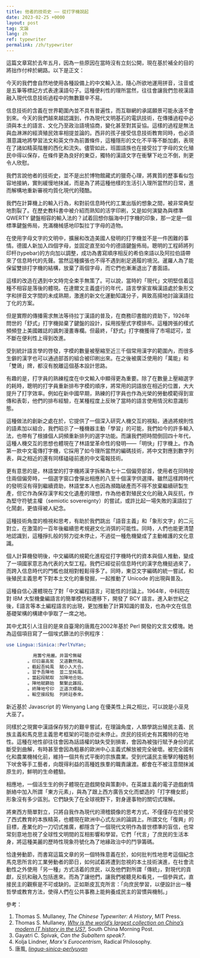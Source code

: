 ```yaml
---
title: 他者的技術史 —— 從打字機說起
date: 2023-02-25 +0000
layout: post
tag: 文論
lang: zh
ref: typewriter
permalink: /zh/typewriter
---
```


這篇文章寫於去年五月，因為一些原因在當時沒有立刻公開，現在基於補全的目的將拙作付梓於網路。以下是正文：

今天的我們會自然地使用各種設備上的中文輸入法，隨心所欲地運用拼音，注音或是五筆等標記方式表達漢語句子。這種便利性的理所當然，往往會讓我們忽視漢語融入現代信息技術過程中的無數艱辛不易。

信息技術的含義在世界範圍內並不具有普遍性，而互聯網的承諾願景可能永遠不會到來。今天的我們越來越認識到，作為現代文明基石的電訊技術，在傳播過程中必須與本土的語言、文化乃至政治語境協商，變化甚至對其妥協。這樣的過程是無法與血淋淋的經濟殖民效率相提並論的。西非的孩子接受信息技術教育同時，也必須潛意識地將學習法文和英文作為前置條件，這種隱形的文化不平等不斷加劇，表現在了諸如精英階層的西化和流失。儘管如此，班圖語族也在接受拉丁字母的文化殖民中得以保存，在條件更為良好的東亞，獨特的漢語文字在衝擊下屹立不倒，則更令人欣慰。

我們言說他者的技術史，並不是出於博物館藏式的獵奇心理，將異質的歷事看似包容地接納，實則緩慢地抹滅，而是為了將這種他樣的生活引入理所當然的日常，進而解構地重新審視均質化現代的殘酷。

我們在計算機上的輸入行為，和對前信息時代的工業出版的想象之間，被非常典型地割裂了。在歷史教科書中被介紹而熟知的活字印刷，又是如何演變為與標準 QWERTY 鍵盤相容的輸入法的？試着回想你腦海中打字機的印象，那一定是一個標準鍵盤佈局，充滿機械感地印製拉丁字母的造物。

在使用字母文字的文明中，擴展和改造美國人發明的打字機並不是一件困難的事情。德國人新加入四個字母，並固定直至如今的德語鍵盤佈局。聰明的工程師將列印杆(typebar)的方向加以調整，成功為書寫順序相反的希伯來語以及阿拉伯語帶來了信息時代的先聲。當然這種擴張也不得不遇到削足適履的境況。暹羅人為了能保留雙排打字機的結構，放棄了兩個字母，而它們也漸漸退出了書面語。

這樣的改造在遇到中文時完全束手無策了。可以說，當時的「現代」文明堅信着這種不相容是落後的體現。在達爾文主義盛行的年代，語言學家宣稱漢語處於象形文字和拼音文字間的未成熟期，激進的新文化運動知識分子，興致高揚地討論漢語拉丁化的方案。

但是實際的傳播需求無法等待拉丁漢語的普及，在商務印書館的資助下，1926年問世的「舒式」打字機拋棄了鍵盤的設計，採用按壓式字模排布。這種誇張的樣式頻頻登上美國雜誌的諷刺漫畫專欄。但最終，「舒式」打字機獲得了市場認可，並不斷在便利性上得到改進。

受到統計語言學的啓發，字模的數量被壓縮至近三千個常用漢字的範圍內，而很多生僻的漢字也可以通過部首的組合被印刷出來。在之後被廣泛使用的「萬能」和「雙鴿」牌，都沒有脫離這個基本設計思路。

有趣的是，打字員的熟練程度在中文輸入中顯得更為重要。除了在數量上壓縮選字的耗時，聰明的打字員重新排布字模的順序，將常用的詞語放在相近的位置，大大提升了打字效率。例如在新中國早期，熟練的打字員也作為光榮的勞動模範得到宣傳和表彰，他們的排布經驗，在某種程度上反映了當時的語言使用情況和意識形態。

這種做法的創新之處在於，它提供了一個深入研究人機交互的視點，通過將規則性的語素加以組合，我們昭示了一種機器主動「學習」的可能，我們如今的許多輸入法，也帶有了根據個人詞頻重新排列的選字功能。而讓我們把時間倒回四十年代，這種人機交互的思想也體現在了林語堂革命性的發明——「明快」打字機上。作為第一款中文電傳打字機，它採用了如今理所當然的編碼技術，將中文對應到數字列表，與之相近的還有同樣磕碰前進的中文電報技術。

更有意思的是，林語堂的打字機將漢字拆解為七十二個偏旁部首，使用者在同時按住兩個偏旁時，一個選字窗口會彈出相應的八至十個漢字供選擇。雖然這樣跨時代的發明沒有得到繼續資助，林語堂本人也因為瀕臨破產而不得不放棄繼續研製生產，但它作為保存漢字和文化遺產的理想，作為他者對殖民文化的融入與反抗，作為堅守符號主權（semiotic sovereignty）的嘗試，或許比起一場失敗的漢語拉丁化鬧劇，更值得被人紀念。

這種技術角度的檢視和思考，有助於我們跳出「語音主義」和「象形文字」的二元對立，在激蕩的一百年後繼續思考規避文化消弭的可能性。同時，人們也能更清楚地認識到，這種掙扎般的努力從未停止，不過從一種危機變成了主動維護的文化意識。

個人計算機發明後，中文編碼的規範化進程從打字機時代的資本與個人推動，變成了一項國家意志為代表的大型工程。我們已經從前信息時代的漢字危機挺過來了，而跨入信息時代的門檻也就相對輕鬆得多了。同時，東亞文字編碼的統一嘗試，和後殖民主義思考下對本土文化的重發掘，一起推動了 Unicode 的出現與普及。

這種自信心還體現在了對「中文編程語言」可能性的討論上。1964年，中科院在對 IBM 大型機彙編語言的簡單模仿和遷移下，開發了 BCY 語言。進入新世紀之後，E語言等本土編程語言的出現，更加推動了計算知識的普及，也為中文在信息基礎架構的構建中爭取了一席之地。

其中尤其引人注目的是來自臺灣的唐鳳在2002年基於 Perl 開發的文言文模塊。她為這個項目寫了一個埃式篩法的示例程序：
```perl
use Lingua::Sinica::PerlYuYan;

          用籌兮用嚴。井涸兮無礙
        。印曰最高矣  又道數然哉。
        。截起吾純風  賦小入大合。
        。習予吾陣地  並二至純風。
        。當起段賦取  加陣地合始。
        。陣地賦篩始  繫繫此雜段。
        。終陣地兮印  正道次標哉。
        。輸空接段點  列終註泰來。
```
新近基於 Javascript 的 Wenyang Lang 在優美性上與之相比，可以說是小巫見大巫了。

同樣於之現實中漢語保存努力的艱辛嘗試，在理論角度，人類學跳出殖民主義、民族主義和馬克思主義思考框架的可能亦從未停止。庶民的技術史有其獨特的在地性。這種在地性卻往往會因為話語權的缺失受到損害，會因為被強行賦予身份的武斷受到曲解，有時甚至會因為粗暴的歐洲中心主義式解放被完全破壞。被完全國有化和農業機械化前，維持一個共有式平衡的宗族農業。受到代議民主衝擊的種姓制下吠舍等手工藝者，向既得利益的高種姓族羣的職責讓渡。都會在不被注意間抹滅原生的，鮮明的生命體驗。

相應地，一個活生生的例子體現在遊戲開發與策劃中。在英雄主義的電子遊戲劇情脈絡中加入所謂「東方元素」，與為了跟上西方廣告文化而塑造的「打字機女郎」形象沒有多少區別。它們缺失了在全球視野下，對身邊事物的關切式理解。

將東西方簡單對立，只將自我作為現代的滑稽鏡像的思考方式，不僅僅存在於接受了西式教育的本族精英，也體現在歐洲中心式左派的論調上。所謂文化「復興」的目標，產業化的一刀切式推廣，都隱含了一個現代文明作為普世標準的盲信，也常常刻意地忽視了全球性文明間的互相影響和學習。它們「代言」了庶民的生活本身，將這種美麗的歷時性現象符號化為了地緣政治中的鬥爭籌碼。

恰逢勞動節，而書寫這篇文章的另一個特殊意義在於，如何批判性地思考這個紀念馬克思所言的工業勞動者的節日，如何試着將遭到忽視的本土技術演進，在社會流動性之外使用「另一種」方式活着的庶民，以及他們對所謂「傳統」，對現代的貢獻，反抗和融入包括進來。而為了讓他們，讓我們被聽見和看見，一個參與式，直接民主的觀察是不可或缺的。正如斯皮瓦克所言：「向庶民學習，以便設計出一種哲學或教育方法，使得人們在公共事務上能夠養成民主的習慣與機制。」

參考：
1. Thomas S. Mullaney, *The Chinese Typewriter: A History*, MIT Press.
2. Thomas S. Mullaney, *[Why is the world’s largest collection on China’s modern IT history in the US?](https://www.scmp.com/magazines/post-magazine/long-reads/article/3135934/why-worlds-largest-collection-chinas-modern-it)*, South China Morning Post.
3. Gayatri C. Spivak, *Can the Subaltern speak?*.
4. Kolja Lindner, *Marx's Eurocentrism*, Radical Philosophy.
5. 唐風, *[lingua-sinica-perlyuyan](https://github.com/audreyt/lingua-sinica-perlyuyan)*